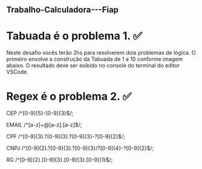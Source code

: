 ## Trabalho-Calculadora---Fiap

# Tabuada é o problema 1. ✅

Neste desafio vocês terão 2hs para resolverem dois problemas de lógica.
O primeiro envolve a construção da Tabuada de 1 a 10 conforme imagem abaixo. O resultado deve ser exibido no console do terminal do editor VSCode.

# Regex é o problema 2. ✅

CEP
/^[0-9]{5}\-[0-9]{3}$/;

EMAIL
/^[a-z]+@[a-z]\.[a-z]$/;

CPF
/^[0-9]{3}\.?[0-9]{3}\.?[0-9]{3}\-?[0-9]{2}$/;

CNPJ
/^[0-9]{2}\.?[0-9]{3}\.?[0-9]{3}\/?[0-9]{4}\-?[0-9]{2}$/;

RG
/^[0-9]{2}\.[0-9]{3}\.[0-9]{3}\.[0-9]{1}$/;
